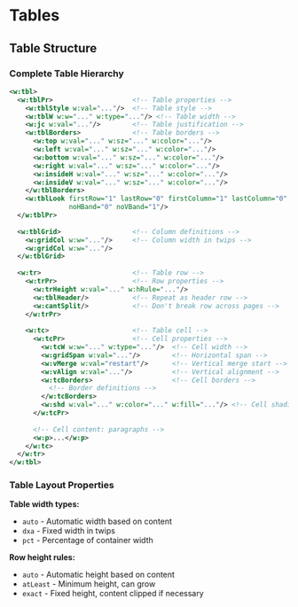 # Tables

## Table Structure

### Complete Table Hierarchy

```xml
<w:tbl>
  <w:tblPr>                    <!-- Table properties -->
    <w:tblStyle w:val="..."/>  <!-- Table style -->
    <w:tblW w:w="..." w:type="..."/> <!-- Table width -->
    <w:jc w:val="..."/>        <!-- Table justification -->
    <w:tblBorders>             <!-- Table borders -->
      <w:top w:val="..." w:sz="..." w:color="..."/>
      <w:left w:val="..." w:sz="..." w:color="..."/>
      <w:bottom w:val="..." w:sz="..." w:color="..."/>
      <w:right w:val="..." w:sz="..." w:color="..."/>
      <w:insideH w:val="..." w:sz="..." w:color="..."/>
      <w:insideV w:val="..." w:sz="..." w:color="..."/>
    </w:tblBorders>
    <w:tblLook firstRow="1" lastRow="0" firstColumn="1" lastColumn="0" 
               noHBand="0" noVBand="1"/>
  </w:tblPr>
  
  <w:tblGrid>                  <!-- Column definitions -->
    <w:gridCol w:w="..."/>     <!-- Column width in twips -->
    <w:gridCol w:w="..."/>
  </w:tblGrid>
  
  <w:tr>                       <!-- Table row -->
    <w:trPr>                   <!-- Row properties -->
      <w:trHeight w:val="..." w:hRule="..."/>
      <w:tblHeader/>           <!-- Repeat as header row -->
      <w:cantSplit/>           <!-- Don't break row across pages -->
    </w:trPr>
    
    <w:tc>                     <!-- Table cell -->
      <w:tcPr>                 <!-- Cell properties -->
        <w:tcW w:w="..." w:type="..."/>  <!-- Cell width -->
        <w:gridSpan w:val="..."/>        <!-- Horizontal span -->
        <w:vMerge w:val="restart"/>      <!-- Vertical merge start -->
        <w:vAlign w:val="..."/>          <!-- Vertical alignment -->
        <w:tcBorders>                    <!-- Cell borders -->
          <!-- Border definitions -->
        </w:tcBorders>
        <w:shd w:val="..." w:color="..." w:fill="..."/> <!-- Cell shading -->
      </w:tcPr>
      
      <!-- Cell content: paragraphs -->
      <w:p>...</w:p>
    </w:tc>
  </w:tr>
</w:tbl>
```

### Table Layout Properties

**Table width types:**
- `auto` - Automatic width based on content
- `dxa` - Fixed width in twips
- `pct` - Percentage of container width

**Row height rules:**
- `auto` - Automatic height based on content
- `atLeast` - Minimum height, can grow
- `exact` - Fixed height, content clipped if necessary
